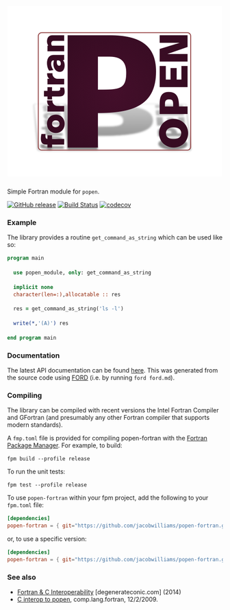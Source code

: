 ![popen-fortran](media/logo.png)
============

Simple Fortran module for `popen`.

[![GitHub release](https://img.shields.io/github/release/jacobwilliams/popen-fortran.svg?style=plastic)](https://github.com/jacobwilliams/popen-fortran/releases/latest)
[![Build Status](https://github.com/jacobwilliams/popen-fortran/actions/workflows/CI.yml/badge.svg)](https://github.com/jacobwilliams/popen-fortran/actions)
[![codecov](https://codecov.io/gh/jacobwilliams/popen-fortran/branch/master/graph/badge.svg?token=BHtd51oUTE)](https://codecov.io/gh/jacobwilliams/popen-fortran)

### Example

The library provides a routine `get_command_as_string` which can be used like so:

```fortran
program main

  use popen_module, only: get_command_as_string

  implicit none
  character(len=:),allocatable :: res

  res = get_command_as_string('ls -l')

  write(*,'(A)') res

end program main
```

### Documentation
The latest API documentation can be found [here](https://jacobwilliams.github.io/popen-fortran/). This was generated from the source code using [FORD](https://github.com/Fortran-FOSS-Programmers/ford) (i.e. by running `ford ford.md`).

### Compiling

The library can be compiled with recent versions the Intel Fortran Compiler and GFortran (and presumably any other Fortran compiler that supports modern standards).

A `fmp.toml` file is provided for compiling popen-fortran with the [Fortran Package Manager](https://github.com/fortran-lang/fpm). For example, to build:

```
fpm build --profile release
```

To run the unit tests:

```
fpm test --profile release
```

To use `popen-fortran` within your fpm project, add the following to your `fpm.toml` file:
```toml
[dependencies]
popen-fortran = { git="https://github.com/jacobwilliams/popen-fortran.git" }
```

or, to use a specific version:
```toml
[dependencies]
popen-fortran = { git="https://github.com/jacobwilliams/popen-fortran.git", tag = "1.0.0"  }
```

### See also
 * [Fortran & C Interoperability](https://degenerateconic.com/fortran-c-interoperability.html) [degenerateconic.com] (2014)
 * [C interop to popen](https://groups.google.com/forum/#!topic/comp.lang.fortran/gRmQZgcMkaY), comp.lang.fortran, 12/2/2009.
